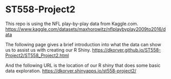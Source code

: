 # ST558-Project2

This repo is using the NFL play-by-play data from Kaggle.com. 
https://www.kaggle.com/datasets/maxhorowitz/nflplaybyplay2009to2016/data

The following page gives a brief introduction into what the data can show us to assist us with creating our R Shiny.
https://dkorver.github.io/ST558-Project2/ST558_Project2.html

And the following URL is the location of our R shiny that does some basic data exploration.
https://dkorver.shinyapps.io/st558-project2/




